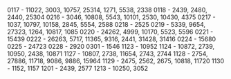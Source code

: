 0117 - 11022, 3003, 10757, 25314, 1271, 5538, 2338 
0118 - 2439, 2480, 2440, 25304
0216 - 3046, 10808, 5543, 10101, 2530, 10430, 4375
0217 - 1037, 10797, 10158, 2845, 5554, 2588
0218 - 2525
0219 - 5339, 9654, 27323, 1264, 10817, 1085
0220 - 24262, 4999, 10170, 5523, 5596
0221 - 15439 
0222 - 26263, 5717, 11365, 9316, 2441, 31428, 31416
0224 - 15680 
0225 - 24723 
0228 - 2920 
0301 - 1546 
1123 - 10952 
1124 - 10872, 2739, 10950, 2438, 10871
1127 - 10807, 2738, 11654, 2743, 2744
1128 - 2754, 27886, 11718, 9086, 9886, 15964
1129 - 2475, 2562, 2675, 10818, 11720
1130 - 1152, 1157
1201 - 2439, 2577
1213 - 10250, 3052
